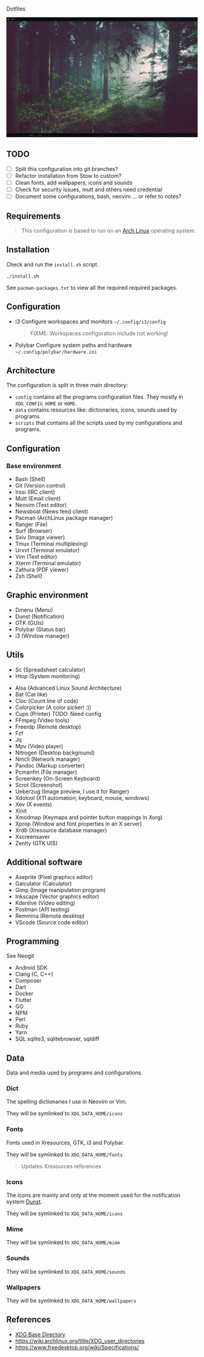 Dotfiles

![Screenshot](./.readme/screenshot_08-04-21-17:35:54.png)

## TODO

- [ ] Split this configuration into git branches? 
- [ ] Refactor installation from Stow to custom?
- [ ] Clean fonts, add wallpapers, icons and sounds
- [ ] Check for security issues, mutt and others need credential
- [ ] Document some configurations, bash, neovim ... or refer to notes?

## Requirements

> This configuration is based to run on an [Arch Linux]() operating system.

## Installation

Check and run the `install.sh` script.

```
./install.sh 
```

See `pacman-packages.txt` to view all the required required packages.

## Configuration

- i3
	Configure workspaces and monitors `~/.config/i3/config` 
	> FIXME: Workspaces configuration include not working!

- Polybar
	Configure system paths and hardware `~/.config/polybar/hardware.ini`

## Architecture

The configuration is split in three main directory: 

- `config` contains all the programs configuration files. They mostly in
	`XDG_CONFIG_HOME` or `HOME`.
- `data` contains resources like: dictionaries, icons, sounds used by programs.
- `scripts` that contains all the scripts used by my configurations and
	programs.

## Configuration

### Base environment

* Bash (Shell)
* Git (Version control)
* Irssi (IRC client)
* Mutt (Email client)
* Neovim (Text editor)
* Newsboat (News feed client)
* Pacman (ArchLinux package manager)
* Ranger (File)
* Surf (Browser)
* Sxiv (Image viewer)
* Tmux (Terminal multiplexing)
* Urxvt (Terminal emulator)
* Vim (Text editor)
* Xterm (Terminal emulator)
* Zathura (PDF viewer)
* Zsh (Shell)

## Graphic environment

* Dmenu (Menu)
* Dunst (Notification)
* GTK (GUIs)
* Polybar (Status bar)
* i3 (Window manager)

## Utils

* Sc (Spreadsheet calculator)
* Htop (System monitoring)
- Alsa (Advanced Linux Sound Architecture)
- Bat (Cat like)
- Cloc (Count line of code)
- Colorpicker (A color picker! :))
- Cups (Printer) TODO: Need config
- FFmpeg (Video tools)
- Freerdp (Remote desktop)
- Fzf
- Jq
- Mpv (Video player)
- Nitrogen (Desktop background)
- Nmcli (Network manager)
- Pandoc (Markup converter)
- Pcmanfm (File manager)
- Screenkey (On-Screen Keyboard)
- Scrot (Screenshot)
- Ueberzug (Image preview, I use it for Ranger)
- Xdotool (X11 automation; keyboard, mouse, windows)
- Xev (X events)
- Xinit
- Xmodmap (Keymaps and pointer button mappings in Xorg)
- Xprop (Window and font properties in an X server)
- Xrdb (Xresource database manager)
- Xscreensaver
- Zenity (GTK UIS)

## Additional software

- Aseprite (Pixel graphics editor)
- Galculator (Calculator)
- Gimp (Image manipulation program)
- Inkscape (Vector graphics editor)
- Kdenlive (Video editing)
- Postman (API testing)
- Remmina (Remote desktop)
- VScode (Source code editor)

## Programming

See Neogit

- Android SDK
- Clang (C, C++)
- Composer
- Dart
- Docker
- Flutter
- GO
- NPM
- Perl
- Ruby
- Yarn
- SQL sqlite3, sqlitebrowser, sqldiff 

## Data

Data and media used by programs and configurations.

### Dict

The spelling dictionaries I use in Neovim or Vim.

They will be symlinked to `XDG_DATA_HOME/icons`

### Fonts

Fonts used in Xresources, GTK, i3 and Polybar. 

They will be symlinked to `XDG_DATA_HOME/fonts`

> Updates Xresources references 


### Icons

The icons are mainly and only at the moment used for the notification system
[Dunst](https://github.com/dunst-project/dunst).

They will be symlinked to `XDG_DATA_HOME/icons`

### Mime

They will be symlinked to `XDG_DATA_HOME/mime`

### Sounds

They will be symlinked to `XDG_DATA_HOME/sounds`

### Wallpapers

They will be symlinked to `XDG_DATA_HOME/wallpapers`

## References

- [XDG Base Directory](https://wiki.archlinux.org/title/XDG_Base_Directory)
- <https://wiki.archlinux.org/title/XDG_user_directories>
- <https://www.freedesktop.org/wiki/Specifications/>
